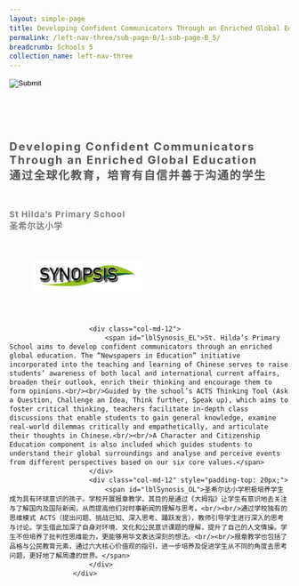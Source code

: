 ```yaml
---
layout: simple-page
title: Developing Confident Communicators Through an Enriched Global Education
permalink: /left-nav-three/sub-page-B/1-sub-page-B_5/
breadcrumb: Schools 5 
collection_name: left-nav-three
---
```




<input type="image" name="btnBack" id="btnBack" onclick="goBack()" src="/images/btnBack.png" style="height:70px;">


<link href="/misc/bootstrap.min.css" rel="stylesheet" />
<link href="/misc/Site.css" rel="stylesheet" />
<style>
    .divSPMain {
        padding: 20px;
        padding-top: 20px;
        text-align: justify;
        border-radius: 20px;
    }
    .divSPInfo {
        padding-top: 1px;
    }
</style>

<script>
        function goBack() {
          window.history.back();
        }
        </script>
        
<div id="PanelSess">
   <div class="col-md-12" style="padding-top: 40px;">
                    <span id="lblTitle_EL" style="font-weight: bold; font-size: 20px; letter-spacing: 2px; color: #525252">Developing Confident Communicators Through an Enriched Global Education<br>通过全球化教育，培育有自信并善于沟通的学生</span>
                </div>
                <div class="col-md-12" style="padding-top: 30px;">
                    <b style="font-size: 17px; color: #525252; display: none;">SCHOOL / ORGANISATION</b><br />
                    <span id="lblOrg_EL" style="font-weight: bold; font-size: 15px; letter-spacing: 1px; color: #7f7f7f">St Hilda’s Primary School<br> 圣希尔达小学</span>
                </div>
    <div class="row divSPMain">
        <h2 style="text-decoration: underline; padding-left: 20px;">
            <img src="/images/sessions/HderSynopsis.png" style="height: 60px;width:199px;" /></h2>
        <div class="col-md-2">
        </div>
    </div>
    <div class="col-md-2">
    </div>
<div class="divSPInfo col-md-10">

                        <div class="col-md-12">
                            <span id="lblSynosis_EL">St. Hilda’s Primary School aims to develop confident communicators through an enriched global education. The “Newspapers in Education” initiative incorporated into the teaching and learning of Chinese serves to raise students’ awareness of both local and international current affairs, broaden their outlook, enrich their thinking and encourage them to form opinions.<br/><br/>Guided by the school’s ACTS Thinking Tool (Ask a Question, Challenge an Idea, Think further, Speak up), which aims to foster critical thinking, teachers facilitate in-depth class discussions that enable students to gain general knowledge, examine real-world dilemmas critically and empathetically, and articulate their thoughts in Chinese.<br/><br/>A Character and Citizenship Education component is also included which guides students to understand their global surroundings and analyse and perceive events from different perspectives based on our six core values.</span>
                        </div>
                        <div class="col-md-12" style="padding-top: 20px;">
                            <span id="lblSynosis_OL">圣希尔达小学积极培养学生成为具有环球意识的孩子。学校开展报章教学，其目的是通过《大拇指》让学生有意识地去关注与了解国内及国际新闻，从而提高他们对时事新闻的理解与思考。<br/><br/>通过学校独有的思维模式 ACTS（提出问题、挑战已知、深入思考、踊跃发言），教师引导学生进行深入的思考与讨论。学生借此加深了自身对环境、文化和公民意识课题的理解，提升了自己的人文情操。学生不但培养了批判性思维能力，更能够用华文表达深刻的想法。<br/><br/>报章教学也包括了品格与公民教育元素，通过六大核心价值观的指引，进一步培养及促进学生从不同的角度去思考问题，更好地了解周遭的世界。</span>
                        </div>
                    </div>

</div>
